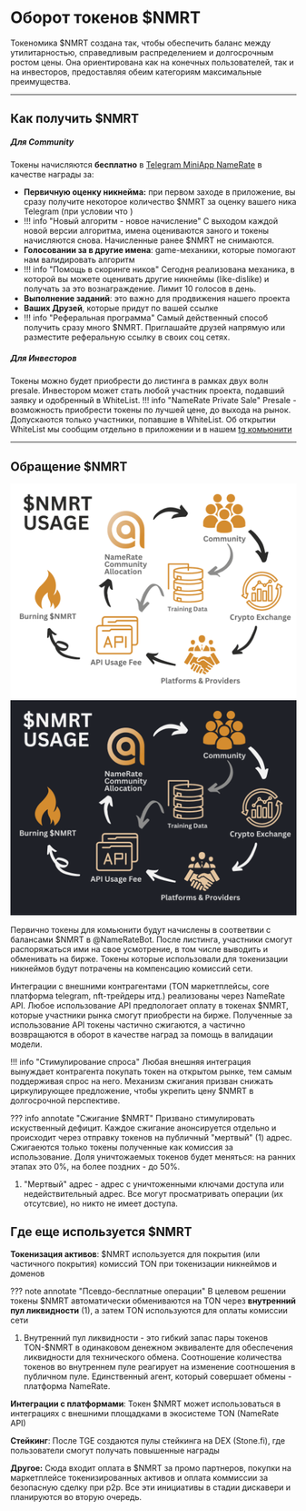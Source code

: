 

# **Оборот токенов $NMRT**

Токеномика $NMRT создана так, чтобы обеспечить баланс между утилитарностью, справедливым распределением и долгосрочным ростом цены. Она ориентирована как на конечных пользователей, так и на инвесторов, предоставляя обеим категориям максимальные преимущества.

------

## Как получить $NMRT

##### Для Community

Токены начисляются **бесплатно** в  [Telegram MiniApp NameRate](https://t.me/NameRateBot/namerate) в качестве награды за:

- **Первичную оценку никнейма:** при первом заходе в приложение, вы сразу получите некоторое количество $NMRT за оценку вашего ника Telegram (при условии что )
- !!! info "Новый алгоритм - новое начисление"
      С выходом каждой новой версии алгоритма, имена оцениваются заного и токены начисляются снова. Начисленные ранее $NMRT не снимаются.
- **Голосовании за в другие имена**: game-механики, которые помогают нам валидировать алгоритм
- !!! info "Помощь в скоринге ников"
      Сегодня реализована механика, в которой вы можете оценивать другие никнеймы (like-dislike) и получать за это вознаграждение. Лимит 10 голосов в день.
- **Выполнение заданий**: это важно для продвижения нашего проекта
- **Ваших Друзей**, которые придут по вашей ссылке
- !!! info "Реферальная программа"
    Самый действенный способ получить сразу много $NMRT. Приглашайте друзей напрямую или разместите реферальную ссылку в своих соц сетях.

##### Для Инвесторов

Токены можно будет приобрести до листинга в рамках двух волн presale. Инвестором может стать любой участник проекта, подавший заявку и одобренный в WhiteList.
!!! info "NameRate Private Sale"
    Presale - возможность приобрести токены по лучшей цене, до выхода на рынок. Допускаются только участники, попавшие в WhiteList. Об открытии WhiteList мы сообщим отдельно в приложении и в нашем [tg комьюнити](https://t.me/+eANXlFDqGZ1iZTAy)

------

## Обращение $NMRT

![](./images/NameRate_Usage_Light.png#only-light)
![](./images/NameRate_Usage_Dark.png#only-dark)

Первично токены для комьюнити будут начислены в соответвии с балансами $NMRT в @NameRateBot. После листинга, участники смогут распоряжаться ими на свое усмотрение, в том числе выводить и обменивать на бирже. Токены которые использовали для токенизации никнеймов будут потрачены на компенсацию комиссий сети.

Интеграции с внешними контрагентами (TON маркетплейсы, core платформа telegram, nft-трейдеры итд.) реализованы через NameRate API. Любое использование API предпологает оплату в токенах $NMRT, которые участники рынка смогут приобрести на бирже. Полученные за использование API токены частично сжигаются, а частично возвращаются в оборот в качестве наград за помощь в валидации модели.

!!! info "Стимулирование спроса"
    Любая внешняя интеграция вынуждает контрагента покупать токен на открытом рынке, тем самым поддерживая спрос на него. Механизм сжигания призван снижать циркулирующее предложение, чтобы укрепить цену $NMRT в долгосрочной перспективе.

??? info annotate "Сжигание $NMRT"
       Призвано стимулировать искуственный дефицит. Каждое сжигание анонсируется отдельно и происходит через отправку токенов на публичный "мертвый" (1) адрес. Сжигаеются только токены полученные как комиссия за использование. Доля уничтожаемых токенов будет меняться: на ранних этапах это 0%, на более поздних - до 50%.

1. "Мертвый" адрес - адрес с уничтоженными ключами доступа или недействительный адрес. Все могут просматривать операции (их отсутсвие), но никто не имеет доступа.

## **Где еще используется $NMRT**

**Токенизация активов**: $NMRT используется для покрытия (или частичного покрытия) комиссий TON при токенизации никнеймов и доменов

??? note annotate "Псевдо-бесплатные операции"
       В целевом решении токены $NMRT автоматически обмениваются на TON через **внутренний пул ликвидности** (1), а затем TON используются для оплаты комиссии сети

1. Внутренний пул ликвидности - это гибкий запас пары токенов TON-$NMRT в одинаковом денежном эквиваленте для обеспечения ликвидности для технического обмена. Соотношение количества токенов во внутреннем пуле реагирует на изменение соотношения в публичном пуле. Единственный агент, который совершает обмены - платформа NameRate.

**Интеграции с платформами**: Токен $NMRT может использоваться в интеграциях с внешними площадками в экосистеме TON (NameRate API)

**Стейкинг**: После TGE создаются пулы стейкинга на DEX (Stone.fi), где пользователи смогут получать повышенные награды

**Другое:** Сюда входит оплата в $NMRT за промо партнеров, покупки на маркетплейсе токенизированных активов и оплата коммиссии за безопасную сделку при p2p. Все эти инициативы в стадии дискавери и планируются во вторую очередь.



